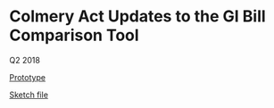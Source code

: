 # Colmery Act Updates to the GI Bill Comparison Tool

Q2 2018

[Prototype](https://adhoc.invisionapp.com/share/BDKZ0V8XWMP)

[Sketch file](https://github.com/department-of-veterans-affairs/va.gov-team/blob/master/products/education-careers/school-comparison-tool/colmery-act-2018/20180614-gibct-colmery-act-updates.sketch)


